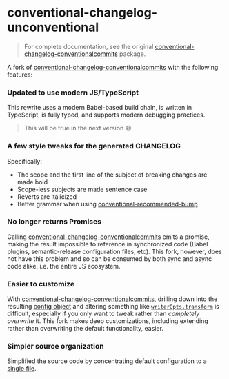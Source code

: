 # conventional-changelog-unconventional

> For complete documentation, see the original
> [conventional-changelog-conventionalcommits](https://github.com/conventional-changelog/conventional-changelog/tree/master/packages/conventional-changelog-conventionalcommits)
> package.

A fork of
[conventional-changelog-conventionalcommits](https://github.com/conventional-changelog/conventional-changelog/tree/master/packages/conventional-changelog-conventionalcommits)
with the following features:

### Updated to use modern JS/TypeScript

This rewrite uses a modern Babel-based build chain, is written in TypeScript, is
fully typed, and supports modern debugging practices.

> This will be true in the next version 😅

### A few style tweaks for the generated CHANGELOG

Specifically:

- The scope and the first line of the subject of breaking changes are made bold
- Scope-less subjects are made sentence case
- Reverts are italicized
- Better grammar when using
  [conventional-recommended-bump](https://www.npmjs.com/package/conventional-recommended-bump)

### No longer returns Promises

Calling
[conventional-changelog-conventionalcommits](https://github.com/conventional-changelog/conventional-changelog/tree/master/packages/conventional-changelog-conventionalcommits)
emits a promise, making the result impossible to reference in synchronized code
(Babel plugins, semantic-release configuration files, etc). This fork, however,
does not have this problem and so can be consumed by both sync and async code
alike, i.e. the entire JS ecosystem.

### Easier to customize

With
[conventional-changelog-conventionalcommits](https://github.com/conventional-changelog/conventional-changelog/tree/master/packages/conventional-changelog-conventionalcommits),
drilling down into the resulting
[config object](https://github.com/conventional-changelog/conventional-changelog/tree/master/packages/conventional-changelog-core#config)
and altering something like
[`writerOpts.transform`](https://github.com/conventional-changelog-archived-repos/conventional-changelog-writer#transform)
is difficult, especially if you only want to tweak rather than _completely
overwrite_ it. This fork makes deep customizations, including extending rather
than overwriting the default functionality, easier.

### Simpler source organization

Simplified the source code by concentrating default configuration to a
[single file](./defaults.js).
